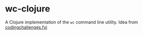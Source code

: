 # wc-clojure

A Clojure implementation of the `wc` command line utility. Idea from
[codingchallenges.fyi](https://codingchallenges.fyi/challenges/challenge-wc/)
